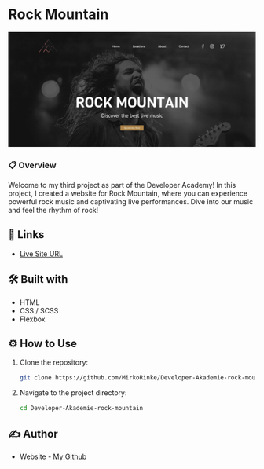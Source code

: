#  Rock Mountain

![](https://raw.githubusercontent.com/MirkoRinke/Developer-Akademie-rock-mountain/main/preview.jpg)


### 📋 Overview

Welcome to my third project as part of the Developer Academy! In this project, I created a website for Rock Mountain, where you can experience powerful rock music and captivating live performances. Dive into our music and feel the rhythm of rock!

## 🔗 Links

- [Live Site URL](https://gregarious-tulumba-f39d50.netlify.app/)


## 🛠️ Built with

- HTML
- CSS / SCSS
- Flexbox


## ⚙️ How to Use

1. Clone the repository:
   ```bash
   git clone https://github.com/MirkoRinke/Developer-Akademie-rock-mountain.git
   ```

2. Navigate to the project directory:
   ```bash
   cd Developer-Akademie-rock-mountain
   ```

## ✍️ Author

- Website - [My Github](https://github.com/MirkoRinke)
